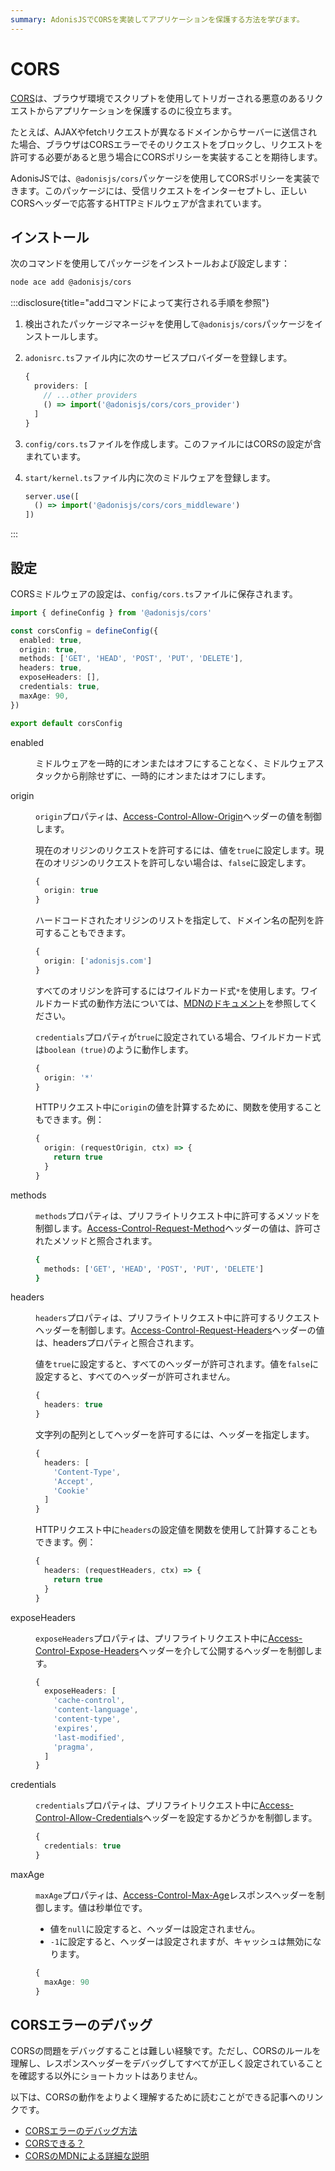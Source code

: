 ```yaml
---
summary: AdonisJSでCORSを実装してアプリケーションを保護する方法を学びます。
---
```


# CORS

[CORS](https://developer.mozilla.org/en-US/docs/Web/HTTP/CORS)は、ブラウザ環境でスクリプトを使用してトリガーされる悪意のあるリクエストからアプリケーションを保護するのに役立ちます。

たとえば、AJAXやfetchリクエストが異なるドメインからサーバーに送信された場合、ブラウザはCORSエラーでそのリクエストをブロックし、リクエストを許可する必要があると思う場合にCORSポリシーを実装することを期待します。

AdonisJSでは、`@adonisjs/cors`パッケージを使用してCORSポリシーを実装できます。このパッケージには、受信リクエストをインターセプトし、正しいCORSヘッダーで応答するHTTPミドルウェアが含まれています。

## インストール

次のコマンドを使用してパッケージをインストールおよび設定します：

```sh
node ace add @adonisjs/cors
```

:::disclosure{title="addコマンドによって実行される手順を参照"}

1. 検出されたパッケージマネージャを使用して`@adonisjs/cors`パッケージをインストールします。

2. `adonisrc.ts`ファイル内に次のサービスプロバイダーを登録します。

    ```ts
    {
      providers: [
        // ...other providers
        () => import('@adonisjs/cors/cors_provider')
      ]
    }
    ```

3. `config/cors.ts`ファイルを作成します。このファイルにはCORSの設定が含まれています。

4. `start/kernel.ts`ファイル内に次のミドルウェアを登録します。

    ```ts
    server.use([
      () => import('@adonisjs/cors/cors_middleware')
    ])
    ```

:::

## 設定

CORSミドルウェアの設定は、`config/cors.ts`ファイルに保存されます。

```ts
import { defineConfig } from '@adonisjs/cors'

const corsConfig = defineConfig({
  enabled: true,
  origin: true,
  methods: ['GET', 'HEAD', 'POST', 'PUT', 'DELETE'],
  headers: true,
  exposeHeaders: [],
  credentials: true,
  maxAge: 90,
})

export default corsConfig
```

<dl>

<dt>

enabled

</dt>

<dd>

ミドルウェアを一時的にオンまたはオフにすることなく、ミドルウェアスタックから削除せずに、一時的にオンまたはオフにします。

</dd>

<dt>

origin

</dt>

<dd>

`origin`プロパティは、[Access-Control-Allow-Origin](https://developer.mozilla.org/en-US/docs/Web/HTTP/Headers/Access-Control-Allow-Origin)ヘッダーの値を制御します。

現在のオリジンのリクエストを許可するには、値を`true`に設定します。現在のオリジンのリクエストを許可しない場合は、`false`に設定します。

```ts
{
  origin: true
}
```

ハードコードされたオリジンのリストを指定して、ドメイン名の配列を許可することもできます。

```ts
{
  origin: ['adonisjs.com']
}
```

すべてのオリジンを許可するにはワイルドカード式`*`を使用します。ワイルドカード式の動作方法については、[MDNのドキュメント](https://developer.mozilla.org/en-US/docs/Web/HTTP/Headers/Access-Control-Allow-Origin#directives)を参照してください。

`credentials`プロパティが`true`に設定されている場合、ワイルドカード式は`boolean (true)`のように動作します。

```ts
{
  origin: '*'
}
```

HTTPリクエスト中に`origin`の値を計算するために、関数を使用することもできます。例：

```ts
{
  origin: (requestOrigin, ctx) => {
    return true
  }
}
```

</dd>

<dt>

methods

</dt>

<dd>

`methods`プロパティは、プリフライトリクエスト中に許可するメソッドを制御します。[Access-Control-Request-Method](https://developer.mozilla.org/en-US/docs/Web/HTTP/Headers/Access-Control-Request-Method)ヘッダーの値は、許可されたメソッドと照合されます。

```sh
{
  methods: ['GET', 'HEAD', 'POST', 'PUT', 'DELETE']
}
```

</dd>

<dt>

headers

</dt>

<dd>

`headers`プロパティは、プリフライトリクエスト中に許可するリクエストヘッダーを制御します。[Access-Control-Request-Headers](https://developer.mozilla.org/en-US/docs/Web/HTTP/Headers/Access-Control-Request-Headers)ヘッダーの値は、headersプロパティと照合されます。

値を`true`に設定すると、すべてのヘッダーが許可されます。値を`false`に設定すると、すべてのヘッダーが許可されません。

```ts
{
  headers: true
}
```

文字列の配列としてヘッダーを許可するには、ヘッダーを指定します。

```ts
{
  headers: [
    'Content-Type',
    'Accept',
    'Cookie'
  ]
}
```

HTTPリクエスト中に`headers`の設定値を関数を使用して計算することもできます。例：

```ts
{
  headers: (requestHeaders, ctx) => {
    return true
  }
}
```

</dd>

<dt>

exposeHeaders

</dt>

<dd>

`exposeHeaders`プロパティは、プリフライトリクエスト中に[Access-Control-Expose-Headers](https://developer.mozilla.org/en-US/docs/Web/HTTP/Headers/Access-Control-Expose-Headers)ヘッダーを介して公開するヘッダーを制御します。

```ts
{
  exposeHeaders: [
    'cache-control',
    'content-language',
    'content-type',
    'expires',
    'last-modified',
    'pragma',
  ]
}
```

</dd>

<dt>

credentials

</dt>

<dd>

`credentials`プロパティは、プリフライトリクエスト中に[Access-Control-Allow-Credentials](https://developer.mozilla.org/en-US/docs/Web/HTTP/Headers/Access-Control-Allow-Credentials)ヘッダーを設定するかどうかを制御します。

```ts
{
  credentials: true
}
```

</dd>

<dt>

maxAge

</dt>

<dd>

`maxAge`プロパティは、[Access-Control-Max-Age](https://developer.mozilla.org/en-US/docs/Web/HTTP/Headers/Access-Control-Max-Age)レスポンスヘッダーを制御します。値は秒単位です。

- 値を`null`に設定すると、ヘッダーは設定されません。
- `-1`に設定すると、ヘッダーは設定されますが、キャッシュは無効になります。

```ts
{
  maxAge: 90
}
```

</dd>

</dl>

## CORSエラーのデバッグ
CORSの問題をデバッグすることは難しい経験です。ただし、CORSのルールを理解し、レスポンスヘッダーをデバッグしてすべてが正しく設定されていることを確認する以外にショートカットはありません。

以下は、CORSの動作をよりよく理解するために読むことができる記事へのリンクです。

- [CORSエラーのデバッグ方法](https://httptoolkit.com/blog/how-to-debug-cors-errors/)
- [CORSできる？](https://httptoolkit.com/will-it-cors/)
- [CORSのMDNによる詳細な説明](https://developer.mozilla.org/en-US/docs/Web/HTTP/CORS)
